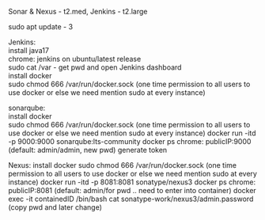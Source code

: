 Sonar & Nexus - t2.med, Jenkins - t2.large

sudo apt update - 3

Jenkins: \
install java17 \
chrome: jenkins on ubuntu/latest release \
sudo cat /var - get pwd and open Jenkins dashboard \
install docker \
sudo chmod 666 /var/run/docker.sock (one time permission to all users to use docker or else we need mention sudo at every instance)

sonarqube: \
install docker \
sudo chmod 666 /var/run/docker.sock (one time permission to all users to use docker or else we need mention sudo at every instance)
docker run -itd -p 9000:9000 sonarqube:lts-community
docker ps
chrome: publicIP:9000 (default: admin/admin, new pwd)
generate token

Nexus:
install docker
sudo chmod 666 /var/run/docker.sock (one time permission to all users to use docker or else we need mention sudo at every instance)
docker run -itd -p 8081:8081 sonatype/nexus3
docker ps
chrome: publicIP:8081 (default: admin/for pwd .. need to enter into container)
docker exec -it containedID /bin/bash
cat sonatype-work/nexus3/admin.password (copy pwd and later change)
